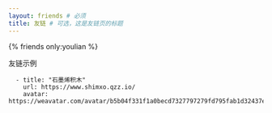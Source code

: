 ```yaml
---
layout: friends # 必须
title: 友链 # 可选，这是友链页的标题
---
```

{% friends only:youlian %}
<!-- more -->
友链示例
```
  - title: "石墨烯积木"
    url: https://www.shimxo.qzz.io/
    avatar: https://weavatar.com/avatar/b5b04f331f1a0becd7327797279fd795fab1d32437eaedd2cc2982ea16932c52
```